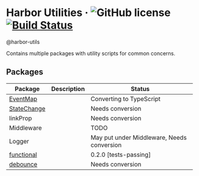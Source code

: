 # Harbor Utilities &middot; ![GitHub license](https://img.shields.io/badge/license-MIT-blue.svg) [![Build Status](https://travis-ci.com/jhorback/harbor-utils.svg?branch=master)](https://travis-ci.com/jhorback/harbor-utils)
@harbor-utils

Contains multiple packages with utility scripts for common concerns.

## Packages

| Package   | Description   | Status
|---        |---            |---
| [EventMap](./packages/EventMap/README.md) || Converting to TypeScript
| [StateChange](./packages/StateChange/README.md) || Needs conversion
| linkProp || Needs conversion
| Middleware || TODO
| Logger || May put under Middleware, Needs conversion
| [functional](./packages/functional/README.md) || 0.2.0 [tests-passing]
| [debounce](./packages/debounce/README.md) || Needs conversion










